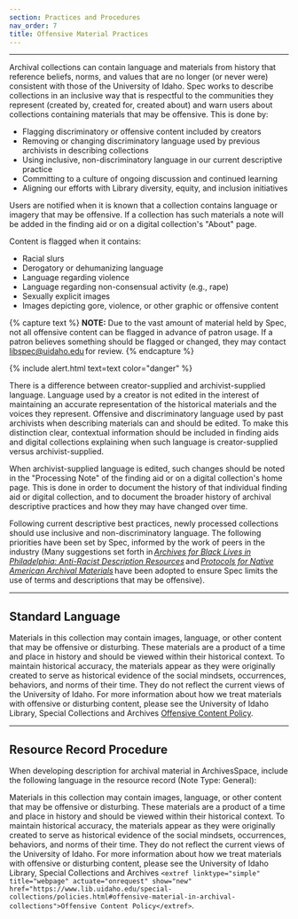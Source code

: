 ```yaml
---
section: Practices and Procedures
nav_order: 7
title: Offensive Material Practices
---
```

---
Archival collections can contain language and materials from history that reference beliefs, norms, and values that are no longer (or never were) consistent with those of the University of Idaho. Spec works to describe collections in an inclusive way that is respectful to the communities they represent (created by, created for, created about) and warn users about collections containing materials that may be offensive. This is done by: 
- Flagging discriminatory or offensive content included by creators 
- Removing or changing discriminatory language used by previous archivists in describing collections 
- Using inclusive, non-discriminatory language in our current descriptive practice 
- Committing to a culture of ongoing discussion and continued learning 
- Aligning our efforts with Library diversity, equity, and inclusion initiatives 

Users are notified when it is known that a collection contains language or imagery that may be offensive. If a collection has such materials a note will be added in the finding aid or on a digital collection's "About" page. 

Content is flagged when it contains: 
- Racial slurs 
- Derogatory or dehumanizing language 
- Language regarding violence 
- Language regarding non-consensual activity (e.g., rape) 
- Sexually explicit images 
- Images depicting gore, violence, or other graphic or offensive content

{% capture text %}
**NOTE:** Due to the vast amount of material held by Spec, not all offensive content can be flagged in advance of patron usage. If a patron believes something should be flagged or changed, they may contact <a href="mailto:libspec@uidaho.edu">libspec@uidaho.edu</a> for review. 
{% endcapture %}

{% include alert.html text=text color="danger" %}

There is a difference between creator-supplied and archivist-supplied language. Language used by a creator is not edited in the interest of maintaining an accurate representation of the historical materials and the voices they represent. Offensive and discriminatory language used by past archivists when describing materials can and should be edited. To make this distinction clear, contextual information should be included in finding aids and digital collections explaining when such language is creator-supplied versus archivist-supplied. 

When archivist-supplied language is edited, such changes should be noted in the "Processing Note" of the finding aid or on a digital collection's home page. This is done in order to document the history of that individual finding aid or digital collection, and to document the broader history of archival descriptive practices and how they may have changed over time. 

Following current descriptive best practices, newly processed collections should use inclusive and non-discriminatory language. The following priorities have been set by Spec, informed by the work of peers in the industry (Many suggestions set forth in [*Archives for Black Lives in Philadelphia: Anti-Racist Description Resources*](https://archivesforblacklives.files.wordpress.com/2019/10/ardr_final.pdf) and [*Protocols for Native American Archival Materials*](https://www2.archivists.org/groups/native-american-archives-section/protocols-for-native-american-archival-materials-information-and-resources-page) have been adopted to ensure Spec limits the use of terms and descriptions that may be offensive).

---
## Standard Language ##

Materials in this collection may contain images, language, or other content that may be offensive or disturbing. These materials are a product of a time and place in history and should be viewed within their historical context. To maintain historical accuracy, the materials appear as they were originally created to serve as historical evidence of the social mindsets, occurrences, behaviors, and norms of their time. They do not reflect the current views of the University of Idaho. For more information about how we treat materials with offensive or disturbing content, please see the University of Idaho Library, Special Collections and Archives [Offensive Content Policy](https://www.lib.uidaho.edu/special-collections/policies.html#offensive-material-in-archival-collections).

---
## Resource Record Procedure ##

When developing description for archival material in ArchivesSpace, include the following language in the resource record (Note Type: General): 

Materials in this collection may contain images, language, or other content that may be offensive or disturbing. These materials are a product of a time and place in history and should be viewed within their historical context. To maintain historical accuracy, the materials appear as they were originally created to serve as historical evidence of the social mindsets, occurrences, behaviors, and norms of their time. They do not reflect the current views of the University of Idaho. For more information about how we treat materials with offensive or disturbing content, please see the University of Idaho Library, Special Collections and Archives ```<extref linktype="simple" title="webpage" actuate="onrequest" show="new" href="https://www.lib.uidaho.edu/special-collections/policies.html#offensive-material-in-archival-collections">Offensive Content Policy</extref>```.

